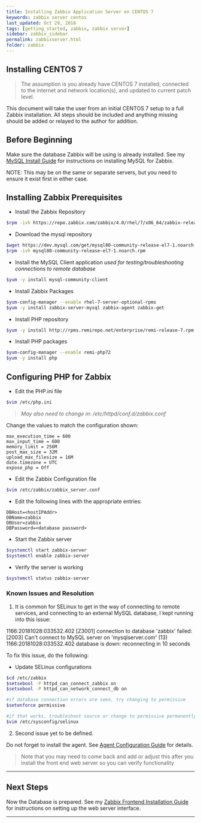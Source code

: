 ```yaml
---
title: Installing Zabbix Application Server on CENTOS 7
keywords: zabbix server centos
last_updated: Oct 29, 2018
tags: [getting_started, zabbix, zabbix server]
sidebar: zabbix_sidebar
permalink: zabbixserver.html
folder: zabbix
---
```


## Installing CENTOS 7 ##

>The assumption is you already have CENTOS 7 installed, connected to the internet and network location(s), and updated to current patch level.

This document will take the user from an initial CENTOS 7 setup to a full Zabbix installation.  All steps should be included and anything missing should be added or relayed to the author for addition.

## Before Beginning ##

Make sure the database Zabbix will be using is already installed.  See my [MySQL Install Guide](./Zabbix4MySQLInstall.md) for instructions on installing MySQL for Zabbix.

NOTE:  This may be on the same or separate servers, but you need to ensure it exist first in either case.

## Installing Zabbix Prerequisites ##

- Install the Zabbix Repository

```bash
$rpm -ivh https://repo.zabbix.com/zabbix/4.0/rhel/7/x86_64/zabbix-release-4.0-1.el7.noarch.rpm
```

- Download the mysql repository

```bash
$wget https://dev.mysql.com/get/mysql80-community-release-el7-1.noarch.rpm
$rpm -ivh mysql80-community-release-el7-1.noarch.rpm
```

- Install the MySQL Client application *used for testing/troubleshooting connections to remote database*

```bash
$yum -y install mysql-community-client
```

- Install Zabbix Packages

```bash
$yum-config-manager --enable rhel-7-server-optional-rpms
$yum -y install zabbix-server-mysql zabbix-agent zabbix-get
```

- Install PHP repository

```bash
$yum -y install http://rpms.remirepo.net/enterprise/remi-release-7.rpm
```

- Install PHP packages

```bash
$yum-config-manager --enable remi-php72
$yum -y install php
```

## Configuring PHP for Zabbix ##

- Edit the PHP.ini file

```bash
$vim /etc/php.ini
```

>*May also need to change in: /etc/httpd/conf.d/zabbix.conf*

Change the values to match the configuration shown:

```vim
max_execution_time = 600
max_input_time = 600
memory_limit = 256M
post_max_size = 32M
upload_max_filesize = 16M
date.timezone = UTC
expose_php = Off
```

- Edit the Zabbix Configuration file

```bash
$vim /etc/zabbix/zabbix_server.conf
```

- Edit the following lines with the appropriate entries:

```vim
DBHost=<hostIPAddr>
DBName=zabbix
DBUser=zabbix
DBPassword=<database password>
```

- Start the Zabbix server

```bash
$systemctl start zabbix-server
$systemctl enable zabbix-server
```

- Verify the server is working

```bash
$systemctl status zabbix-server
```

### Known Issues and Resolution ###

1. It is common for SELinux to get in the way of connecting to remote services, and connecting to an external MySQL database, I kept running into this issue:

  1166:20181028:033532.402 [Z3001] connection to database 'zabbix' failed: [2003] Can't connect to MySQL server on 'mysqlserver.com' (13)
  1166:20181028:033532.402 database is down: reconnecting in 10 seconds

To fix this issue, do the following:

- Update SELinux configurations

```bash
$cd /etc/zabbix
$setsebool -P httpd_can_connect_zabbix on
$setsebool -P httpd_can_network_connect_db on

#if database connection errors are seen, try changing to permissive
$setenforce permissive

#if that works, troubleshoot source or change to permissive permanently
$vim /etc/sysconfig/selinux
```

2. Second issue yet to be defined.

Do not forget to install the agent.  See [Agent Configuration Guide](./Zabbix4AgentInstall.md) for details.  

>Note that you may need to come back and add or adjust this after you install the front end web server so you can verify functionality

---

## Next Steps ##

Now the Database is prepared.  See my [Zabbix Frontend Installation Guide](./Zabbix4FrontEndInstall.md) for instructions on setting up the web server interface.

---
